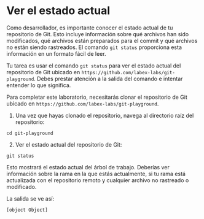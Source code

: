 # Ver el estado actual

Como desarrollador, es importante conocer el estado actual de tu repositorio de Git. Esto incluye información sobre qué archivos han sido modificados, qué archivos están preparados para el commit y qué archivos no están siendo rastreados. El comando `git status` proporciona esta información en un formato fácil de leer.

Tu tarea es usar el comando `git status` para ver el estado actual del repositorio de Git ubicado en `https://github.com/labex-labs/git-playground`. Debes prestar atención a la salida del comando e intentar entender lo que significa.

Para completar este laboratorio, necesitarás clonar el repositorio de Git ubicado en `https://github.com/labex-labs/git-playground`.

1. Una vez que hayas clonado el repositorio, navega al directorio raíz del repositorio:

```shell
cd git-playground
```

2. Ver el estado actual del repositorio de Git:

```shell
git status
```

Esto mostrará el estado actual del árbol de trabajo. Deberías ver información sobre la rama en la que estás actualmente, si tu rama está actualizada con el repositorio remoto y cualquier archivo no rastreado o modificado.

La salida se ve así:

```shell
[object Object]
```
